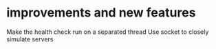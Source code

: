 # improvements and new features

Make the health check run on a separated thread
Use socket to closely simulate servers

